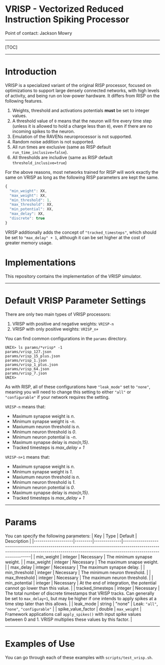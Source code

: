 # VRISP - Vectorized Reduced Instruction Spiking Processor

Point of contact: Jackson Mowry

-----

[TOC]

-----

# Introduction

VRISP is a specialized variant of the original RISP processor, focused on optimizations to support large densely connected networks, with high levels of activity, and being run on low-power hardware. It differs from RISP on the following features.

  1. Weights, threshold and activations potentials **must** be set to integer values.
  2. A threshold value of `0` means that the neuron will fire every time step (unless it 
     is allowed to hold a charge less than `0`), even if there are no incoming spikes to the neuron.
  3. Emulation of the RAVENs neuroprocessor is not supported.
  4. Random noise addition is not supported.
  5. All run times are exclusive (same as RISP default `run_time_inclusive=false`).
  6. All thresholds are includive (same as RISP default `threshold_inclusive=true`)
  
For the above reasons, most networks trained for RISP will work exactly the same on VRISP as long as the following RISP parameters are kept the same.

```javascript
{
  "min_weight": XX,
  "max_weight": XX,
  "min_threshold": 1,
  "max_threshold": XX,
  "min_potential": XX,
  "max_delay": XX,
  "discrete": true
}

```

VRISP additionally adds the concept of `"tracked_timesteps"`, which should be set to `"max_delay" + 1`, although it can be set higher at the cost of greater memory usage. 
 
# Implementations

This repository contains the implementation of the VRISP simulator.

-------------------------------------------------------------------------------

# Default VRISP Parameter Settings

There are only two main types of VRISP processors:
1. VRISP with positive and negative weights: `VRISP-n`
2. VRISP with only positive weights: `VRISP_n+`

You can find common configurations in the `params` directory.

```console
UNIX> ls params/*vrisp* -1
params/vrisp_127.json
params/vrisp_15_plus.json
params/vrisp_1.json
params/vrisp_1_plus.json
params/vrisp_64.json
params/vrisp_7.json
UNIX>
```

As with RISP, all of these configurations have `"leak_mode"` set to `"none"`, meaning you will need to change this setting to either `"all"` or `"configurable"` if your network requires the setting.

`VRISP-n` means that:

- Maximum synapse weight is *n*.
- Minimum synapse weight is *-n*.
- Maxiumum neuron threshold is *n*.
- Minimum neuron threshold is *0*.
- Minimum neuron potential is *-n*.
- Maximum synapse delay is *max(n,15)*.
- Tracked timesteps is *max_delay + 1*

`VRISP-n+1` means that:

- Maximum synapse weight is *n*.
- Minimum synapse weight is *1*.
- Maxiumum neuron threshold is *n*.
- Minimum neuron threshold is *1*.
- Minimum neuron potential is *0*.
- Maximum synapse delay is *max(n,15)*.
- Tracked timesteps is *max_delay + 1*

-------------------------------------------------------------------------------
# Params

You can specify the following parameters:
| Key                | Type    | Default      | Description                                                                                                                                                                               |
|--------------------|---------|--------------|-------------------------------------------------------------------------------------------------------------------------------------------------------------------------------------------|
| min_weight         | integer | Necessary    | The minimum synapse weight.                                                                                                                                                               |
| max_weight         | integer | Necessary    | The maximum snapse weight.                                                                                                                                                                |
| max_delay          | integer | Necessary    | The maximum synapse delay.                                                                                                                                                                |
| min_threshold      | integer | Necessary    | The minimum neuron threshold.                                                                                                                                                             |
| max_threshold      | integer | Necessary    | The maximum neuron threshold.                                                                                                                                                             |
| min_potential      | integer | Necessary    | At the end of integration, the potential cannot go lower than this value.                                                                                                                 |
| tracked_timesteps  | integer | Necessary    | The total number of discrete timestamps that VRISP tracks. Can generally be set to `max_delay+1`, but may be higher if one intends to apply spikes at a time step later than this allows. |
| leak_mode          | string  | "none"       | Leak: `"all"`, `"none"`, `"configurable"`                                                                                                                                                 |
| spike_value_factor | double  | `max_weight` | Framework applications call `apply_spikes()` with input spike values between 0 and 1. VRISP multiplies these values by this factor.                                                       |

------------------------------------------------------------
# Examples of Use

You can go through each of these examples with `scripts/test_vrisp.sh`.





<!--  LocalWords:  RISP VRISP neuroprocessor RAVENs javascript 
 -->
